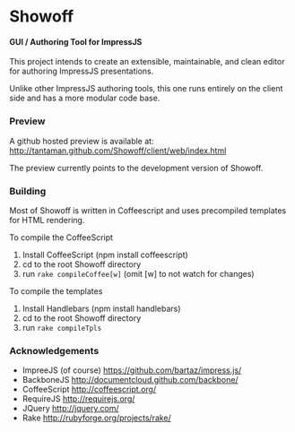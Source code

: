 Showoff
=======

#### GUI / Authoring Tool for ImpressJS ####

This project intends to create an extensible, maintainable, and clean editor for authoring ImpressJS presentations.

Unlike other ImpressJS authoring tools, this one runs entirely on the client side and has a more modular code base.

### Preview ###

A github hosted preview is available at: http://tantaman.github.com/Showoff/client/web/index.html

The preview currently points to the development version of Showoff.

### Building ###

Most of Showoff is written in Coffeescript and uses precompiled templates for HTML rendering.

To compile the CoffeeScript

1. Install CoffeeScript (npm install coffeescript)
2. cd to the root Showoff directory
3. run `rake compileCoffee[w]`  (omit [w] to not watch for changes)

To compile the templates

1. Install Handlebars (npm install handlebars)
2. cd to the root Showoff directory
3. run `rake compileTpls`

### Acknowledgements ###

* ImpreeJS (of course) https://github.com/bartaz/impress.js/
* BackboneJS http://documentcloud.github.com/backbone/
* CoffeeScript http://coffeescript.org/
* RequireJS http://requirejs.org/
* JQuery http://jquery.com/
* Rake http://rubyforge.org/projects/rake/
